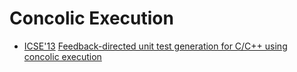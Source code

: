# Concolic Execution

* [ICSE'13](https://dblp.org/db/conf/icse/icse2013.html) [Feedback-directed unit test generation for C/C++ using concolic execution](https://scholar.google.com/scholar?q=Feedback-directed+unit+test+generation+for+C/C%2B%2B+using+concolic+execution)
